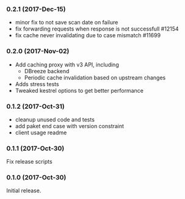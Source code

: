 ### 0.2.1 (2017-Dec-15)

 * minor fix to not save scan date on failure
 * fix forwarding requests when response is not successfull \#12154
 * fix cache never invalidating due to case mismatch \#11699

### 0.2.0 (2017-Nov-02)

 * Add caching proxy with v3 API, including
   - DBreeze backend
   - Periodic cache invalidation based on upstream changes
 * Adds stress tests
 * Tweaked kestrel options to get better performance

### 0.1.2 (2017-Oct-31)

 * cleanup unused code and tests
 * add paket end case with version constraint
 * client usage readme

### 0.1.1 (2017-Oct-30)

Fix release scripts

### 0.1.0 (2017-Oct-30)

Initial release.
